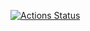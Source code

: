[![Actions Status](https://github.com/EXBSoftware/Component-Collection/workflows/tests/badge.svg)](https://github.com/EXBSoftware/Component-Collection/actions)
